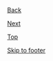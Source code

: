 <p><a class="js-focus-me au-direction-link au-direction-link--left" href="#">Back</a></p>
<p><a class="js-focus-me au-direction-link" href="#">Next</a></p>
<p><a class="js-focus-me au-direction-link au-direction-link--up" href="#">Top</a></p>
<p><a class="js-focus-me au-direction-link au-direction-link--down" href="#">Skip to footer</a></p>
